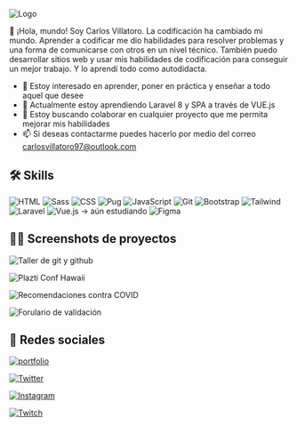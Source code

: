 
![Logo](https://i.imgur.com/xjYfu2a.png)

👋 ¡Hola, mundo! Soy Carlos Villatoro. La codificación ha cambiado mi
mundo. Aprender a codificar me dio habilidades para resolver problemas y una forma de comunicarse
con otros en un nivel técnico. También puedo desarrollar sitios web y
usar mis habilidades de codificación para conseguir un mejor trabajo. Y
lo aprendí todo como autodidacta.

- 👀 Estoy interesado en aprender, poner en práctica y enseñar a todo aquel que desee
- 🌱 Actualmente estoy aprendiendo Laravel 8 y SPA a través de VUE.js
- 💞️ Estoy buscando colaborar en cualquier proyecto que me permita mejorar mis habilidades
- 📫 Si deseas contactarme puedes hacerlo por medio del correo carlosvillatoro97@outlook.com




## 🛠 Skills
![HTML](https://i.imgur.com/g31Nw93.png)              ![Sass](https://i.imgur.com/QUjROj9.png)
![CSS](https://i.imgur.com/tsIlXHw.png)               ![Pug](https://i.imgur.com/pHxT8tj.png)
![JavaScript](https://i.imgur.com/F8zHjOA.png)        ![Git](https://i.imgur.com/rZkoE8Y.png)
![Bootstrap](https://i.imgur.com/SrMhH43.png)         ![Tailwind](https://i.imgur.com/AXoDUHg.png)
![Laravel](https://i.imgur.com/R4wlDOn.png)           ![Vue.js](https://i.imgur.com/gMKzzoX.png) -> aún estudiando
![Figma](https://i.imgur.com/FuVjWCf.png)



##  👨‍💻 Screenshots de proyectos

![Taller de git y github](https://i.imgur.com/A4bBLny.png)

![Plazti Conf Hawaii](https://i.imgur.com/H8D1fHH.png)

![Recomendaciones contra COVID](https://i.imgur.com/fArTsIL.png)

![Forulario de validación](https://i.imgur.com/ULLpxGR.png)

  
## 🔗 Redes sociales
[![portfolio](https://i.imgur.com/B8tVEj7.png)](https://github.com/crvb0797)

[![Twitter](https://i.imgur.com/oiUO5xS.png)](https://twitter.com/CRVB_0797)

[![Instagram](https://i.imgur.com/ac6Z83N.png)](https://instagram.com/villatorodev)

[![Twitch](https://i.imgur.com/hwYoTyj.png)](https://www.twitch.tv/carlosvillatoro97)

  

